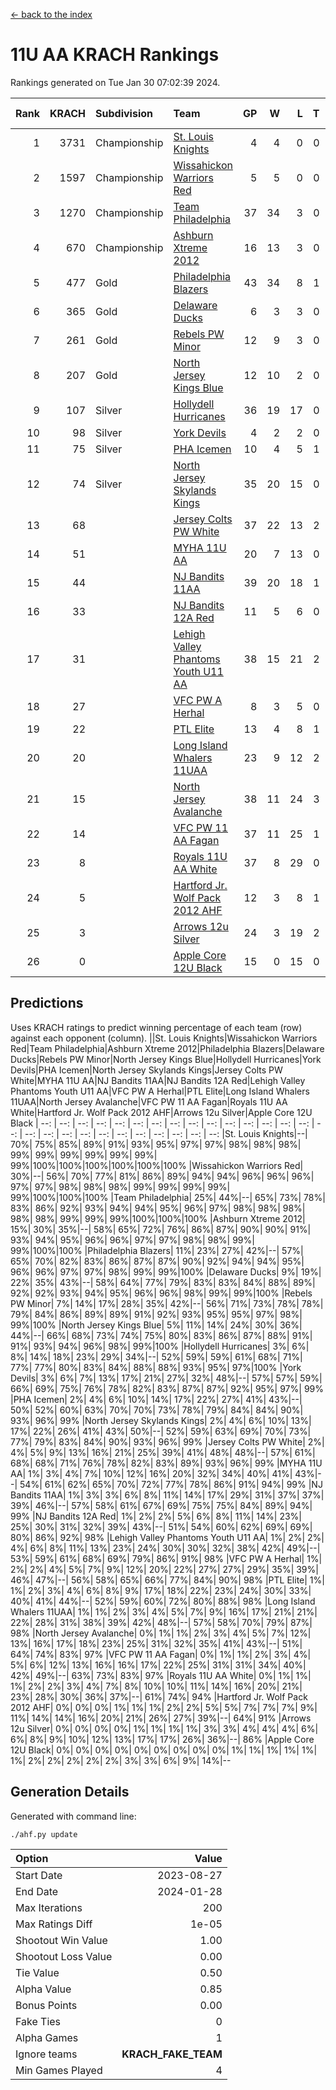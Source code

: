 [<- back to the index](readme.md)
# 11U AA KRACH Rankings
Rankings generated on Tue Jan 30 07:02:39 2024.

Rank|KRACH|Subdivision|Team|GP|W|L|T|OTW|OTL|SoS|Exp Wins|Win Diff
---:|---:|:---|:---|---:|---:|---:|---:|---:|---:|---:|---:|---:
1|3731|Championship|[St. Louis Knights](https://gamesheetstats.com/seasons/3659/teams/143319/schedule)|4|4|0|0|0|0|124|4.8|-0.0
2|1597|Championship|[Wissahickon Warriors Red](https://gamesheetstats.com/seasons/3659/teams/140468/schedule)|5|5|0|0|1|0|42|5.8|-0.0
3|1270|Championship|[Team Philadelphia](https://gamesheetstats.com/seasons/3659/teams/140788/schedule)|37|34|3|0|1|1|135|34.9|0.0
4|670|Championship|[Ashburn Xtreme 2012](https://gamesheetstats.com/seasons/3659/teams/140775/schedule)|16|13|3|0|1|0|259|13.9|0.0
5|477|Gold|[Philadelphia Blazers](https://gamesheetstats.com/seasons/3659/teams/140785/schedule)|43|34|8|1|2|1|273|35.4|0.0
6|365|Gold|[Delaware Ducks](https://gamesheetstats.com/seasons/3659/teams/140453/schedule)|6|3|3|0|1|1|530|3.9|0.0
7|261|Gold|[Rebels PW Minor](https://gamesheetstats.com/seasons/3659/teams/140786/schedule)|12|9|3|0|0|0|197|9.9|0.0
8|207|Gold|[North Jersey Kings Blue](https://gamesheetstats.com/seasons/3659/teams/140459/schedule)|12|10|2|0|1|0|44|10.9|0.0
9|107|Silver|[Hollydell Hurricanes](https://gamesheetstats.com/seasons/3659/teams/140777/schedule)|36|19|17|0|1|3|438|19.9|0.0
10|98|Silver|[York Devils](https://gamesheetstats.com/seasons/3659/teams/140469/schedule)|4|2|2|0|1|0|515|2.9|0.0
11|75|Silver|[PHA Icemen](https://gamesheetstats.com/seasons/3659/teams/143313/schedule)|10|4|5|1|1|0|258|5.4|0.0
12|74|Silver|[North Jersey Skylands Kings](https://gamesheetstats.com/seasons/3659/teams/140784/schedule)|35|20|15|0|3|3|168|20.9|0.0
13|68||[Jersey Colts PW White](https://gamesheetstats.com/seasons/3659/teams/140778/schedule)|37|22|13|2|2|0|96|23.9|0.0
14|51||[MYHA 11U AA](https://gamesheetstats.com/seasons/3659/teams/140781/schedule)|20|7|13|0|0|0|332|7.9|0.0
15|44||[NJ Bandits 11AA](https://gamesheetstats.com/seasons/3659/teams/140782/schedule)|39|20|18|1|0|3|118|21.4|0.0
16|33||[NJ Bandits 12A Red](https://gamesheetstats.com/seasons/3659/teams/140458/schedule)|11|5|6|0|0|0|46|5.9|0.0
17|31||[Lehigh Valley Phantoms Youth U11 AA](https://gamesheetstats.com/seasons/3659/teams/140779/schedule)|38|15|21|2|1|1|293|16.9|0.0
18|27||[VFC PW A Herhal](https://gamesheetstats.com/seasons/3659/teams/140467/schedule)|8|3|5|0|1|1|139|3.9|0.0
19|22||[PTL Elite](https://gamesheetstats.com/seasons/3659/teams/140462/schedule)|13|4|8|1|1|0|46|5.4|0.0
20|20||[Long Island Whalers 11UAA](https://gamesheetstats.com/seasons/3659/teams/140780/schedule)|23|9|12|2|0|1|71|10.9|0.0
21|15||[North Jersey Avalanche](https://gamesheetstats.com/seasons/3659/teams/140783/schedule)|38|11|24|3|1|5|132|13.4|0.0
22|14||[VFC PW 11 AA Fagan](https://gamesheetstats.com/seasons/3659/teams/140789/schedule)|37|11|25|1|3|1|307|12.4|0.0
23|8||[Royals 11U AA White](https://gamesheetstats.com/seasons/3659/teams/140787/schedule)|37|8|29|0|1|0|303|8.9|0.0
24|5||[Hartford Jr. Wolf Pack 2012 AHF](https://gamesheetstats.com/seasons/3659/teams/140776/schedule)|12|3|8|1|0|0|34|4.4|0.0
25|3||[Arrows 12u Silver](https://gamesheetstats.com/seasons/3659/teams/140774/schedule)|24|3|19|2|0|1|66|4.9|0.0
26|0||[Apple Core 12U Black](https://gamesheetstats.com/seasons/3659/teams/140773/schedule)|15|0|15|0|0|0|314|0.9|0.0

## Predictions
Uses KRACH ratings to predict winning percentage of each team (row) against each opponent (column).
||St. Louis Knights|Wissahickon Warriors Red|Team Philadelphia|Ashburn Xtreme 2012|Philadelphia Blazers|Delaware Ducks|Rebels PW Minor|North Jersey Kings Blue|Hollydell Hurricanes|York Devils|PHA Icemen|North Jersey Skylands Kings|Jersey Colts PW White|MYHA 11U AA|NJ Bandits 11AA|NJ Bandits 12A Red|Lehigh Valley Phantoms Youth U11 AA|VFC PW A Herhal|PTL Elite|Long Island Whalers 11UAA|North Jersey Avalanche|VFC PW 11 AA Fagan|Royals 11U AA White|Hartford Jr. Wolf Pack 2012 AHF|Arrows 12u Silver|Apple Core 12U Black
| --: | --: | --: | --: | --: | --: | --: | --: | --: | --: | --: | --: | --: | --: | --: | --: | --: | --: | --: | --: | --: | --: | --: | --: | --: | --: | --: 
|St. Louis Knights|--| 70%| 75%| 85%| 89%| 91%| 93%| 95%| 97%| 97%| 98%| 98%| 98%| 99%| 99%| 99%| 99%| 99%| 99%| 99%|100%|100%|100%|100%|100%|100%
|Wissahickon Warriors Red| 30%|--| 56%| 70%| 77%| 81%| 86%| 89%| 94%| 94%| 96%| 96%| 96%| 97%| 97%| 98%| 98%| 98%| 99%| 99%| 99%| 99%| 99%|100%|100%|100%
|Team Philadelphia| 25%| 44%|--| 65%| 73%| 78%| 83%| 86%| 92%| 93%| 94%| 94%| 95%| 96%| 97%| 98%| 98%| 98%| 98%| 98%| 99%| 99%| 99%|100%|100%|100%
|Ashburn Xtreme 2012| 15%| 30%| 35%|--| 58%| 65%| 72%| 76%| 86%| 87%| 90%| 90%| 91%| 93%| 94%| 95%| 96%| 96%| 97%| 97%| 98%| 98%| 99%| 99%|100%|100%
|Philadelphia Blazers| 11%| 23%| 27%| 42%|--| 57%| 65%| 70%| 82%| 83%| 86%| 87%| 87%| 90%| 92%| 94%| 94%| 95%| 96%| 96%| 97%| 97%| 98%| 99%| 99%|100%
|Delaware Ducks|  9%| 19%| 22%| 35%| 43%|--| 58%| 64%| 77%| 79%| 83%| 83%| 84%| 88%| 89%| 92%| 92%| 93%| 94%| 95%| 96%| 96%| 98%| 99%| 99%|100%
|Rebels PW Minor|  7%| 14%| 17%| 28%| 35%| 42%|--| 56%| 71%| 73%| 78%| 78%| 79%| 84%| 86%| 89%| 89%| 91%| 92%| 93%| 95%| 95%| 97%| 98%| 99%|100%
|North Jersey Kings Blue|  5%| 11%| 14%| 24%| 30%| 36%| 44%|--| 66%| 68%| 73%| 74%| 75%| 80%| 83%| 86%| 87%| 88%| 91%| 91%| 93%| 94%| 96%| 98%| 99%|100%
|Hollydell Hurricanes|  3%|  6%|  8%| 14%| 18%| 23%| 29%| 34%|--| 52%| 59%| 59%| 61%| 68%| 71%| 77%| 77%| 80%| 83%| 84%| 88%| 88%| 93%| 95%| 97%|100%
|York Devils|  3%|  6%|  7%| 13%| 17%| 21%| 27%| 32%| 48%|--| 57%| 57%| 59%| 66%| 69%| 75%| 76%| 78%| 82%| 83%| 87%| 87%| 92%| 95%| 97%| 99%
|PHA Icemen|  2%|  4%|  6%| 10%| 14%| 17%| 22%| 27%| 41%| 43%|--| 50%| 52%| 60%| 63%| 70%| 70%| 73%| 78%| 79%| 84%| 84%| 90%| 93%| 96%| 99%
|North Jersey Skylands Kings|  2%|  4%|  6%| 10%| 13%| 17%| 22%| 26%| 41%| 43%| 50%|--| 52%| 59%| 63%| 69%| 70%| 73%| 77%| 79%| 83%| 84%| 90%| 93%| 96%| 99%
|Jersey Colts PW White|  2%|  4%|  5%|  9%| 13%| 16%| 21%| 25%| 39%| 41%| 48%| 48%|--| 57%| 61%| 68%| 68%| 71%| 76%| 78%| 82%| 83%| 89%| 93%| 96%| 99%
|MYHA 11U AA|  1%|  3%|  4%|  7%| 10%| 12%| 16%| 20%| 32%| 34%| 40%| 41%| 43%|--| 54%| 61%| 62%| 65%| 70%| 72%| 77%| 78%| 86%| 91%| 94%| 99%
|NJ Bandits 11AA|  1%|  3%|  3%|  6%|  8%| 11%| 14%| 17%| 29%| 31%| 37%| 37%| 39%| 46%|--| 57%| 58%| 61%| 67%| 69%| 75%| 75%| 84%| 89%| 94%| 99%
|NJ Bandits 12A Red|  1%|  2%|  2%|  5%|  6%|  8%| 11%| 14%| 23%| 25%| 30%| 31%| 32%| 39%| 43%|--| 51%| 54%| 60%| 62%| 69%| 69%| 80%| 86%| 92%| 98%
|Lehigh Valley Phantoms Youth U11 AA|  1%|  2%|  2%|  4%|  6%|  8%| 11%| 13%| 23%| 24%| 30%| 30%| 32%| 38%| 42%| 49%|--| 53%| 59%| 61%| 68%| 69%| 79%| 86%| 91%| 98%
|VFC PW A Herhal|  1%|  2%|  2%|  4%|  5%|  7%|  9%| 12%| 20%| 22%| 27%| 27%| 29%| 35%| 39%| 46%| 47%|--| 56%| 58%| 65%| 66%| 77%| 84%| 90%| 98%
|PTL Elite|  1%|  1%|  2%|  3%|  4%|  6%|  8%|  9%| 17%| 18%| 22%| 23%| 24%| 30%| 33%| 40%| 41%| 44%|--| 52%| 59%| 60%| 72%| 80%| 88%| 98%
|Long Island Whalers 11UAA|  1%|  1%|  2%|  3%|  4%|  5%|  7%|  9%| 16%| 17%| 21%| 21%| 22%| 28%| 31%| 38%| 39%| 42%| 48%|--| 57%| 58%| 70%| 79%| 87%| 98%
|North Jersey Avalanche|  0%|  1%|  1%|  2%|  3%|  4%|  5%|  7%| 12%| 13%| 16%| 17%| 18%| 23%| 25%| 31%| 32%| 35%| 41%| 43%|--| 51%| 64%| 74%| 83%| 97%
|VFC PW 11 AA Fagan|  0%|  1%|  1%|  2%|  3%|  4%|  5%|  6%| 12%| 13%| 16%| 16%| 17%| 22%| 25%| 31%| 31%| 34%| 40%| 42%| 49%|--| 63%| 73%| 83%| 97%
|Royals 11U AA White|  0%|  1%|  1%|  1%|  2%|  2%|  3%|  4%|  7%|  8%| 10%| 10%| 11%| 14%| 16%| 20%| 21%| 23%| 28%| 30%| 36%| 37%|--| 61%| 74%| 94%
|Hartford Jr. Wolf Pack 2012 AHF|  0%|  0%|  0%|  1%|  1%|  1%|  2%|  2%|  5%|  5%|  7%|  7%|  7%|  9%| 11%| 14%| 14%| 16%| 20%| 21%| 26%| 27%| 39%|--| 64%| 91%
|Arrows 12u Silver|  0%|  0%|  0%|  0%|  1%|  1%|  1%|  1%|  3%|  3%|  4%|  4%|  4%|  6%|  6%|  8%|  9%| 10%| 12%| 13%| 17%| 17%| 26%| 36%|--| 86%
|Apple Core 12U Black|  0%|  0%|  0%|  0%|  0%|  0%|  0%|  0%|  0%|  1%|  1%|  1%|  1%|  1%|  1%|  2%|  2%|  2%|  2%|  2%|  3%|  3%|  6%|  9%| 14%|--

## Generation Details

Generated with command line:
```
./ahf.py update
```

| Option | Value |
| :----- | ----: |
| Start Date | 2023-08-27 |
| End Date | 2024-01-28 |
| Max Iterations | 200 |
| Max Ratings Diff | 1e-05 |
| Shootout Win Value | 1.00 |
| Shootout Loss Value | 0.00 |
| Tie Value | 0.50 |
| Alpha Value | 0.85 |
| Bonus Points | 0.00 |
| Fake Ties | 0 |
| Alpha Games | 1 |
| Ignore teams | __KRACH_FAKE_TEAM__ |
| Min Games Played | 4 |

